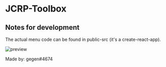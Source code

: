 # JCRP-Toolbox

## Notes for development
The actual menu code can be found in public-src (it's a create-react-app).

![preview](https://media.discordapp.net/attachments/652991601915985930/709178326811672656/unknown.png)

Made by: gegen#4674